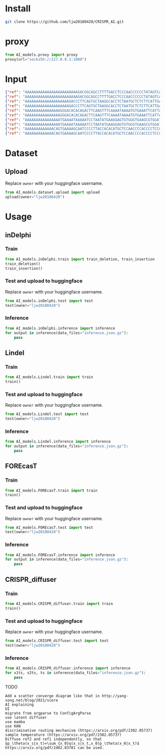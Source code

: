 # Install
```bash
git clone https://github.com/ljw20180420/CRISPR_AI.git
```
# proxy
```python
from AI_models.proxy import proxy
proxy(url="socks5h://127.0.0.1:1080")
```
# Input
```json
{"ref": "AAAAAAAAAAAAAAAAAAAAAAAAGACGGCAGCCTTTTGACCTCCCAACCCCCCTATAGTCAGATAGTCAAGAAGGGCATTATCTGGCTTACCTGAATCGTCCCAAGAATTTTCTTCGGTGAGCATTTGTGGAGACCCTGGGATGTAGGTTGGATTAAACTGTGATGGGTCCATCGGCGTCTTGACACAACACTAGGCTT", "cut": 100}
{"ref": "AAAAAAAAAAAAAAAAAAAAAAAAGACGGCAGCCTTTTGACCTCCCAACCCCCCTATAGTCAGATAGTCAAGAAGGGCATTATCTGGCTTACCTGAATCGTCCCGGGAATTTTCTTCGGTGAGCATTTGTGGAGACCCTGGGATGTAGGTTGGATTAAACTGTGATGGGTCCATCGGCGTCTTGACACAACACTAGGCTT", "cut": 100}
{"ref": "AAAAAAAAAAAAAAAAAAAAGACCCTTCAGTGCTAAGGCACCTCTAATGCTCTCTTCATTGACCTTATCCCGTTTAACTCCTCAGATGAACGCCTCACAGCTGAAAAGATGGATGAGCAGAGGCGGCAGAATGTTGCCTATCAGTACCTGTGCCGGCTGGAGGAGGCCAAGCGGTGAGCGGAGTCCAGGAAGATGGACTC", "cut": 100}
{"ref": "AAAAAAAAAAAAAAAAAAAAGACCCTTCAGTGCTAAGGCACCTCTAATGCTCTCTTCATTGACCTTATCCCGTTTAACTCCTCAGATGAACGCCTCACAGCTGAGGAGATGGATGAGCAGAGGCGGCAGAATGTTGCCTATCAGTACCTGTGCCGGCTGGAGGAGGCCAAGCGGTGAGCGGAGTCCAGGAAGATGGACTC", "cut": 100}
{"ref": "AAAAAAAAAAAAAAAAGGGACACACAGACTTCAAGTTTCAAAATAAAATGTGAAATTCATTAGCTCTGAAAACAATACTTACAACTGAAATGAACACATTTGTAAAATCTAATAATTCTGTCCATTGAAGAAATCGTCGAATAAAGGACTTAGGAGGGAGAAAAGCAACAGAGAGGTTAATGGCAGCAGAAAAATAAAGA", "cut": 100}
{"ref": "AAAAAAAAAAAAAAAAGGGACACACAGACTTCAAGTTTCAAAATAAAATGTGAAATTCATTAGCTCTGAAAACAATACTTACAACTGAAATGAACACATTTGTAGGATCTAATAATTCTGTCCATTGAAGAAATCGTCGAATAAAGGACTTAGGAGGGAGAAAAGCAACAGAGAGGTTAATGGCAGCAGAAAAATAAAGA", "cut": 100}
{"ref": "AAAAAAAAAAAAAAAATGAAAATAAAAATCCTAATATGAAGGAGTGTGGGTGAAGCGTGGATCACTGTTACTGAATCACCCTGCAGATGCTGTCATCCTATTGTAAAAGGTGAATGATAACAAGGAGCCGGAGCAGATCGCTTTTCAGGATGAGGACGAGGCCCAGCTGAACAAGGAGAACTGGACGGTTGTGAAGACTC", "cut": 100}
{"ref": "AAAAAAAAAAAAAAAATGAAAATAAAAATCCTAATATGAAGGAGTGTGGGTGAAGCGTGGATCACTGTTACTGAATCACCCTGCAGATGCTGTCATCCTATTGTGGAAGGTGAATGATAACAAGGAGCCGGAGCAGATCGCTTTTCAGGATGAGGACGAGGCCCAGCTGAACAAGGAGAACTGGACGGTTGTGAAGACTC", "cut": 100}
{"ref": "AAAAAAAAAAAAACAGTGAAAAGCAATCCCCTTACCACACATGCTCCAACCCCACCCCTCCCACCCTGCTGCCCCCATGTACACTTACACATTAGTGTGAAGCTAAAATTCATCAGTCTTGTAGCCAACTGCAAAGTTGCTCTGGGTCACTCGGGATTTTGCAGTCTCAAAATTCATCTGGTAGCCGGCCAGCCAGCCCT", "cut": 100}
{"ref": "AAAAAAAAAAAAACAGTGAAAAGCAATCCCCTTACCACACATGCTCCAACCCCACCCCTCCCACCCTGCTGCCCCCATGTACACTTACACATTAGTGTGAAGCTGGAATTCATCAGTCTTGTAGCCAACTGCAAAGTTGCTCTGGGTCACTCGGGATTTTGCAGTCTCAAAATTCATCTGGTAGCCGGCCAGCCAGCCCT", "cut": 100}
```
# Dataset
## Upload
Replace `owner` with your huggingface username.
```python
from AI_models.dataset.upload import upload
upload(owner="ljw20180420")
```
# Usage
## inDelphi
### Train
```python
from AI_models.inDelphi.train import train_deletion, train_insertion
train_deletion()
train_insertion()
```
### Test and upload to huggingface
Replace `owner` with your huggingface username.
```python
from AI_models.inDelphi.test import test
test(owner="ljw20180420")
```
### Inference
```python
from AI_models.inDelphi.inference import inference
for output in inference(data_files="inference.json.gz"):
    pass
```
## Lindel
### Train
```python
from AI_models.Lindel.train import train
train()
```
### Test and upload to huggingface
Replace `owner` with your huggingface username.
```python
from AI_models.Lindel.test import test
test(owner="ljw20180420")
```
### Inference
```python
from AI_models.Lindel.inference import inference
for output in inference(data_files="inference.json.gz"):
    pass
```
## FOREcasT
### Train
```python
from AI_models.FOREcasT.train import train
train()
```
### Test and upload to huggingface
Replace `owner` with your huggingface username.
```python
from AI_models.FOREcasT.test import test
test(owner="ljw20180420")
```
### Inference
```python
from AI_models.FOREcasT.inference import inference
for output in inference(data_files="inference.json.gz"):
    pass
```
## CRISPR_diffuser
### Train
```python
from AI_models.CRISPR_diffuser.train import train
train()
```
### Test and upload to huggingface
Replace `owner` with your huggingface username.
```python
from AI_models.CRISPR_diffuser.test import test
test(owner="ljw20180420")
```
### Inference
```python
from AI_models.CRISPR_diffuser.inference import inference
for x1ts, x2ts, ts in inference(data_files="inference.json.gz"):
    pass
```






TODO
```list
Add a scatter converge diagram like that in http://yang-song.net/blog/2021/score
AI explaining
UI
migrate from argparse to ConfigArgParse
use latent diffuser
use mamba
use KAN
discriminative routing mechanism (https://arxiv.org/pdf/2302.05737)
sample temperature (https://arxiv.org/pdf/2302.05737)
Diffuse ref2 and ref1 independently, so that $p_\theta(x_s|x_t)=\sum_{x_0}q(x_s|x_t,x_0)p_\theta(x_0|x_t)$ https://arxiv.org/pdf/2402.03701 can be used.
```
